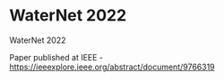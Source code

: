 # WaterNet 2022
WaterNet 2022



Paper published at IEEE - https://ieeexplore.ieee.org/abstract/document/9766319 
